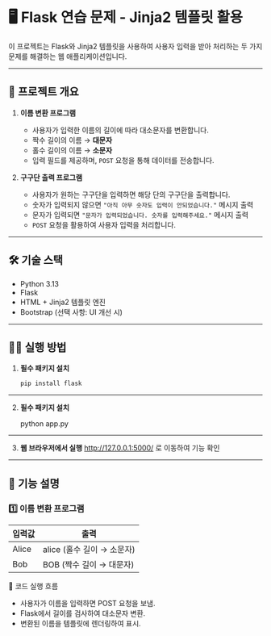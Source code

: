# 🖥️ Flask 연습 문제 - Jinja2 템플릿 활용

이 프로젝트는 Flask와 Jinja2 템플릿을 사용하여 사용자 입력을 받아 처리하는 두 가지 문제를 해결하는 웹 애플리케이션입니다.

---

## 🚀 프로젝트 개요

1. **이름 변환 프로그램**
   - 사용자가 입력한 이름의 길이에 따라 대소문자를 변환합니다.
   - 짝수 길이의 이름 → **대문자**
   - 홀수 길이의 이름 → **소문자**
   - 입력 필드를 제공하며, `POST` 요청을 통해 데이터를 전송합니다.

2. **구구단 출력 프로그램**
   - 사용자가 원하는 구구단을 입력하면 해당 단의 구구단을 출력합니다.
   - 숫자가 입력되지 않으면 `"아직 아무 숫자도 입력이 안되었습니다."` 메시지 출력
   - 문자가 입력되면 `"문자가 입력되었습니다. 숫자를 입력해주세요."` 메시지 출력
   - `POST` 요청을 활용하여 사용자 입력을 처리합니다.

---

## 🛠️ 기술 스택

- Python 3.13
- Flask
- HTML + Jinja2 템플릿 엔진
- Bootstrap (선택 사항: UI 개선 시)

---

## 🏃‍♂️ 실행 방법

1. **필수 패키지 설치**
   ```sh
   pip install flask


---

2. **필수 패키지 설치**

    python app.py

---

3. **웹 브라우저에서 실행**
    http://127.0.0.1:5000/ 로 이동하여 기능 확인

---

## 📝 기능 설명
### 1️⃣ 이름 변환 프로그램

|입력값|출력|
|------|--------|
|Alice|alice (홀수 길이 → 소문자) |
|Bob|BOB (짝수 길이 → 대문자)|

📌 코드 실행 흐름

- 사용자가 이름을 입력하면 POST 요청을 보냄.
- Flask에서 길이를 검사하여 대소문자 변환.
- 변환된 이름을 템플릿에 렌더링하여 표시.

